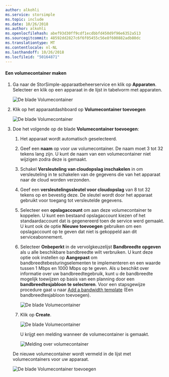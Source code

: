 ```yaml
---
author: alkohli
ms.service: storsimple
ms.topic: include
ms.date: 10/26/2018
ms.author: alkohli
ms.openlocfilehash: abef93d30ff9cdf1ecdbbfd450d9f96e6352a513
ms.sourcegitcommit: 48592dd2827c6f6f05455c56e8f600882adb80dc
ms.translationtype: MT
ms.contentlocale: nl-NL
ms.lasthandoff: 10/26/2018
ms.locfileid: "50164871"
---
```

<!--author=alkohli last changed: 06/22/17-->

#### <a name="to-create-a-volume-container"></a>Een volumecontainer maken
1. Ga naar de StorSimple-apparaatbeheerservice en klik op **Apparaten**. Selecteer en klik op een apparaat in de lijst in tabelvorm met apparaten. 

    ![De blade Volumecontainer](./media/storsimple-8000-create-volume-container/createvolumecontainer1.png)

2. Klik op het apparaatdashboard op **Volumecontainer toevoegen**

    ![De blade Volumecontainer](./media/storsimple-8000-create-volume-container/createvolumecontainer2.png)

3. Doe het volgende op de blade **Volumecontainer toevoegen**:
   
   1. Het apparaat wordt automatisch geselecteerd.
   2. Geef een **naam** op voor uw volumecontainer. De naam moet 3 tot 32 tekens lang zijn. U kunt de naam van een volumecontainer niet wijzigen zodra deze is gemaakt.
   3. Schakel **Versleuteling van cloudopslag inschakelen** in om versleuteling in te schakelen van de gegevens die van het apparaat naar de cloud worden verzonden.
   4. Geef een **versleutelingssleutel voor cloudopslag** van 8 tot 32 tekens op en bevestig deze. De sleutel wordt door het apparaat gebruikt voor toegang tot versleutelde gegevens.
   5. Selecteer een **opslagaccount** om aan deze volumecontainer te koppelen. U kunt een bestaand opslagaccount kiezen of het standaardaccount dat is gegenereerd toen de service werd gemaakt. U kunt ook de optie **Nieuwe toevoegen** gebruiken om een opslagaccount op te geven dat niet is gekoppeld aan dit serviceabonnement.
   6. Selecteer **Onbeperkt** in de vervolgkeuzelijst **Bandbreedte opgeven** als u alle beschikbare bandbreedte wilt verbruiken. U kunt deze optie ook instellen op **Aangepast** om bandbreedtebesturingselementen te implementeren en een waarde tussen 1 Mbps en 1000 Mbps op te geven.
      Als u beschikt over informatie over uw bandbreedtegebruik, kunt u de bandbreedte mogelijk toewijzen op basis van een planning door een **bandbreedtesjabloon te selecteren**. Voor een stapsgewijze procedure gaat u naar [Add a bandwidth template](../articles/storsimple/storsimple-8000-manage-bandwidth-templates.md#add-a-bandwidth-template) (Een bandbreedtesjabloon toevoegen).

      ![De blade Volumecontainer](./media/storsimple-8000-create-volume-container/createvolumecontainer6b.png)
   7. Klik op **Create**.

        ![De blade Volumecontainer](./media/storsimple-8000-create-volume-container/createvolumecontainer6.png)
   
       U krijgt een melding wanneer de volumecontainer is gemaakt.

       ![Melding over volumecontainer](./media/storsimple-8000-create-volume-container/createvolumecontainer8.png)

   De nieuwe volumecontainer wordt vermeld in de lijst met volumecontainers voor uw apparaat.

   ![De blade Volumecontainer toevoegen](./media/storsimple-8000-create-volume-container/createvolumecontainer9.png)


